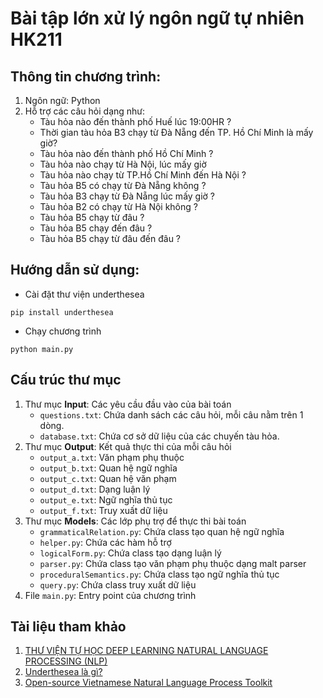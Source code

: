 # Bài tập lớn xử lý ngôn ngữ tự nhiên HK211

## Thông tin chương trình:
1. Ngôn ngữ: Python
2. Hỗ trợ các câu hỏi dạng như:
    * Tàu hỏa nào đến thành phố Huế lúc 19:00HR ?
    * Thời gian tàu hỏa B3 chạy từ Đà Nẵng đến TP. Hồ Chí Minh là mấy giờ?
    * Tàu hỏa nào đến thành phố Hồ Chí Minh ?
    * Tàu hỏa nào chạy từ Hà Nội, lúc mấy giờ
    * Tàu hỏa nào chạy từ TP.Hồ Chí Minh đến Hà Nội ?
    * Tàu hỏa B5 có chạy từ Đà Nẵng không ?
    * Tàu hỏa B3 chạy từ Đà Nẵng lúc mấy giờ ?
    * Tàu hỏa B2 có chạy từ Hà Nội không ?
    * Tàu hỏa B5 chạy từ đâu ?
    * Tàu hỏa B5 chạy đến đâu ?
    * Tàu hỏa B5 chạy từ đâu đến đâu ?

## Hướng dẫn sử dụng:
* Cài đặt thư viện underthesea
```
pip install underthesea
```

* Chạy chương trình
```
python main.py
```

## Cấu trúc thư mục
1. Thư mục **Input**: Các yêu cầu đầu vào của bài toán
    * `questions.txt`: Chứa danh sách các câu hỏi, mỗi câu nằm trên 1 dòng.
    * `database.txt`: Chứa cơ sở dữ liệu của các chuyến tàu hỏa.
2. Thư mục **Output**: Kết quả thực thi của mỗi câu hỏi
    * `output_a.txt`: Văn phạm phụ thuộc
    * `output_b.txt`: Quan hệ ngữ nghĩa
    * `output_c.txt`: Quan hệ văn phạm
    * `output_d.txt`: Dạng luận lý
    * `output_e.txt`: Ngữ nghĩa thủ tục
    * `output_f.txt`: Truy xuất dữ liệu
3. Thư mục **Models**: Các lớp phụ trợ để thực thi bài toán
    * `grammaticalRelation.py`: Chứa class tạo quan hệ ngữ nghĩa
    * `helper.py`: Chứa các hàm hỗ trợ
    * `logicalForm.py`: Chứa class tạo dạng luận lý
    * `parser.py`: Chứa class tạo văn phạm phụ thuộc dạng malt parser
    * `proceduralSemantics.py`: Chứa class tạo ngữ nghĩa thủ tục
    * `query.py`: Chứa class truy xuất dữ liệu
4. File `main.py`: Entry point của chương trình

## Tài liệu tham khảo
1. [THƯ VIỆN TỰ HỌC DEEP LEARNING NATURAL LANGUAGE PROCESSING (NLP)](https://hoctructuyen123.net/thu-vien-tu-hoc-deep-learning-natural-language-processing-nlp/)
2. [Underthesea là gì?](https://github-wiki-see.page/m/undertheseanlp/underthesea/wiki/Câu-chuyện-của-underthesea)
3. [Open-source Vietnamese Natural Language Process Toolkit](https://github.com/undertheseanlp/underthesea)